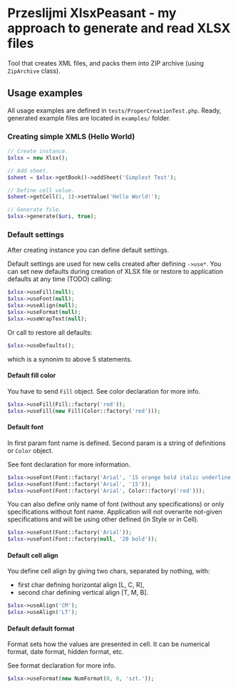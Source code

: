 # Przeslijmi XlsxPeasant - my approach to generate and read XLSX files

Tool that creates XML files, and packs them into ZIP archive (using `ZipArchive` class).

## Usage examples

All usage examples are defined in `tests/ProperCreationTest.php`. Ready, generated example files are located in `examples/` folder.

### Creating simple XMLS (Hello World)

```php
// Create instance.
$xlsx = new Xlsx();

// Add sheet.
$sheet = $xlsx->getBook()->addSheet('Simplest Test');

// Define cell value.
$sheet->getCell(1, 1)->setValue('Hello World!');

// Generate file.
$xlsx->generate($uri, true);
```

### Default settings

After creating instance you can define default settings.

Default settings are used for new cells created after defining `->use*`. You can set new defaults
during creation of XLSX file or restore to application defaults at any time (TODO) calling:

```php
$xlsx->useFill(null);
$xlsx->useFont(null);
$xlsx->useAlign(null);
$xlsx->useFormat(null);
$xlsx->useWrapText(null);
```

Or call to restore all defaults:

```php
$xlsx->useDefaults();
```

which is a synonim to above 5 statements.

#### Default fill color

You have to send `Fill` object. See color declaration for more info.

```php
$xlsx->useFill(Fill::factory('red'));
$xlsx->useFill(new Fill(Color::factory('red')));
```

#### Default font

In first param font name is defined. Second param is a string of definitions or `Color` object.

See font declaration for more information.

```php
$xlsx->useFont(Font::factory('Arial', '15 orange bold italic underline'));
$xlsx->useFont(Font::factory('Arial', '15'));
$xlsx->useFont(Font::factory('Arial', Color::factory('red')));
```

You can also define only name of font (without any specifications) or only specifications without
font name. Application will not overwrite not-given specifications and will be using other defined
(in Style or in Cell).

```php
$xlsx->useFont(Font::factory('Arial'));
$xlsx->useFont(Font::factory(null, '20 bold'));
```

#### Default cell align

You define cell align by giving two chars, separated by nothing, with:
- first char defining horizontal align [L, C, R],
- second char defining vertical align [T, M, B].

```php
$xlsx->useAlign('CM');
$xlsx->useAlign('LT');
```

#### Default default format

Format sets how the values are presented in cell. It can be numerical format, date format, hidden
format, etc.

See format declaration for more info.

```php
$xlsx->useFormat(new NumFormat(0, 0, 'szt.'));
```

